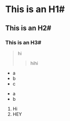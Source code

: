 # This is an H1#
## This is an H2#
### This is an H3#
> hi
>> hihi
* a
* b
* c
>
+ a
+ b
>
1. Hi
2. HEY
